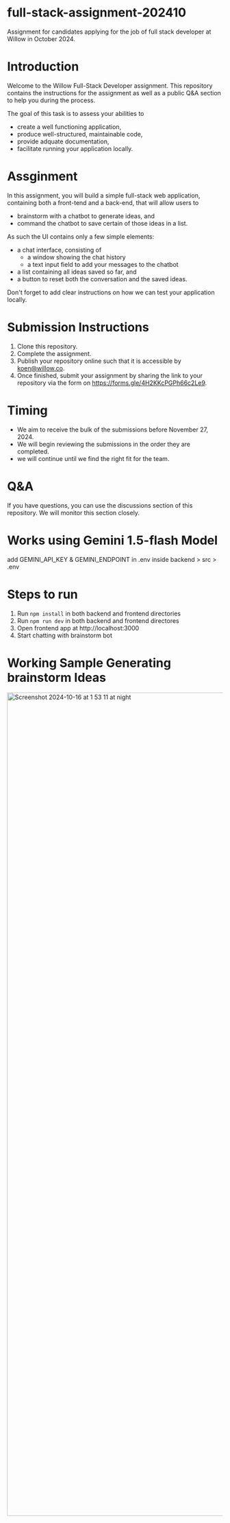# full-stack-assignment-202410
Assignment for candidates applying for the job of full stack developer at Willow in October 2024.

# Introduction

Welcome to the Willow Full-Stack Developer assignment. This repository contains the instructions for the assignment as well as a public Q&A section to help you during the process.

The goal of this task is to assess your abilities to 
* create a well functioning application,
* produce well-structured, maintainable code, 
* provide adquate documentation,
* facilitate running your application locally.

# Assginment

In this assignment, you will build a simple full-stack web application, containing both a front-tend and a back-end, that will allow users to 

* brainstorm with a chatbot to generate ideas, and
* command the chatbot to save certain of those ideas in a list.

As such the UI contains only a few simple elements:

* a chat interface, consisting of
  * a window showing the chat history
  * a text input field to add your messages to the chatbot
* a list containing all ideas saved so far, and
* a button to reset both the conversation and the saved ideas.

Don't forget to add clear instructions on how we can test your application locally. 

# Submission Instructions

1.	Clone this repository.
2.	Complete the assignment.
3.	Publish your repository online such that it is accessible by koen@willow.co.
4.	Once finished, submit your assignment by sharing the link to your repository via the form on https://forms.gle/4H2KKcPGPh66c2Le9.

# Timing

* We aim to receive the bulk of the submissions before November 27, 2024.
* We will begin reviewing the submissions in the order they are completed.
* we will continue until we find the right fit for the team.

# Q&A

If you have questions, you can use the discussions section of this repository. We will monitor this section closely.

# Works using Gemini 1.5-flash Model

add GEMINI_API_KEY & GEMINI_ENDPOINT in .env inside backend > src > .env

# Steps to run 
1. Run `npm install` in both backend and frontend directories
2. Run `npm run dev` in both backend and frontend directores
3. Open frontend app at http://localhost:3000
4. Start chatting with brainstorm bot

   
# Working Sample Generating brainstorm Ideas
<img width="1920" alt="Screenshot 2024-10-16 at 1 53 11 at night" src="https://github.com/user-attachments/assets/7c7fc885-f711-4e51-9539-be157f647249">
